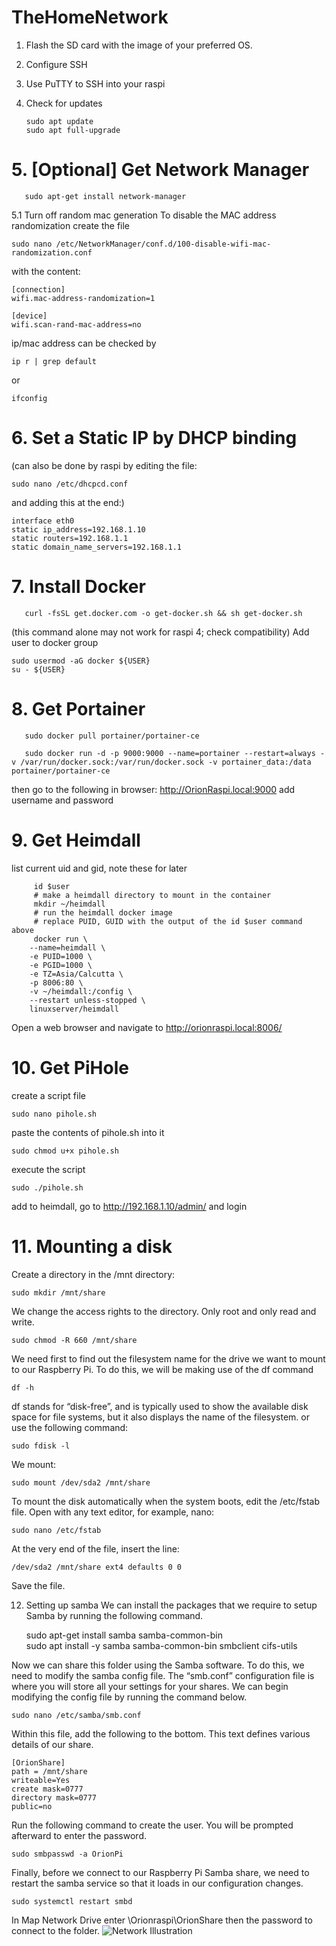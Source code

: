 # TheHomeNetwork

1. Flash the SD card with the image of your preferred OS.
2. Configure SSH
3. Use PuTTY to SSH into your raspi
4. Check for updates

       sudo apt update
       sudo apt full-upgrade

# 5. [Optional] Get Network Manager

       sudo apt-get install network-manager

5.1 Turn off random mac generation
  To disable the MAC address randomization create the file

    sudo nano /etc/NetworkManager/conf.d/100-disable-wifi-mac-randomization.conf
  with the content:

    [connection]
    wifi.mac-address-randomization=1

    [device]
    wifi.scan-rand-mac-address=no

ip/mac address can be checked by

    ip r | grep default
or

    ifconfig

# 6. Set a Static IP by DHCP binding

(can also be done by raspi by editing the file:

    sudo nano /etc/dhcpcd.conf

and adding this at the end:)

    interface eth0
    static ip_address=192.168.1.10
    static routers=192.168.1.1
    static domain_name_servers=192.168.1.1 

# 7. Install Docker

       curl -fsSL get.docker.com -o get-docker.sh && sh get-docker.sh

(this command alone may not work for raspi 4; check compatibility)
Add user to docker group

    sudo usermod -aG docker ${USER}
    su - ${USER}

# 8. Get Portainer

       sudo docker pull portainer/portainer-ce
       
       sudo docker run -d -p 9000:9000 --name=portainer --restart=always -v /var/run/docker.sock:/var/run/docker.sock -v portainer_data:/data portainer/portainer-ce

then go to the following in browser:
http://OrionRaspi.local:9000
add username and password

# 9. Get Heimdall
  list current uid and gid, note these for later
  
         id $user
         # make a heimdall directory to mount in the container
         mkdir ~/heimdall
         # run the heimdall docker image
         # replace PUID, GUID with the output of the id $user command above
         docker run \
        --name=heimdall \
        -e PUID=1000 \
        -e PGID=1000 \
        -e TZ=Asia/Calcutta \
        -p 8006:80 \
        -v ~/heimdall:/config \
        --restart unless-stopped \
        linuxserver/heimdall
   Open a web browser and navigate to http://orionraspi.local:8006/

# 10. Get PiHole
create a script file

    sudo nano pihole.sh
paste the contents of pihole.sh into it

    sudo chmod u+x pihole.sh
execute the script

    sudo ./pihole.sh
 add to heimdall, go to http://192.168.1.10/admin/ and login
 
# 11. Mounting a disk

Create a directory in the /mnt directory:

    sudo mkdir /mnt/share

We change the access rights to the directory. Only root and only read and write.

    sudo chmod -R 660 /mnt/share

We need first to find out the filesystem name for the drive we want to mount to our Raspberry Pi.
To do this, we will be making use of the df command

    df -h

df stands for “disk-free”, and is typically used to show the available disk space for file systems, but it also displays the name of the filesystem.
or use the following command:

    sudo fdisk -l
We mount:

    sudo mount /dev/sda2 /mnt/share

To mount the disk automatically when the system boots, edit the /etc/fstab file. Open with any text editor, for example, nano:

    sudo nano /etc/fstab

At the very end of the file, insert the line:

    /dev/sda2 /mnt/share ext4 defaults 0 0

Save the file.

12. Setting up samba
We can install the packages that we require to setup Samba by running the following command.

    sudo apt-get install samba samba-common-bin      
    sudo apt install -y samba samba-common-bin smbclient cifs-utils
      
Now we can share this folder using the Samba software. To do this, we need to modify the samba config file.
The “smb.conf” configuration file is where you will store all your settings for your shares.
We can begin modifying the config file by running the command below.

    sudo nano /etc/samba/smb.conf
            
Within this file, add the following to the bottom. This text defines various details of our share.

    [OrionShare]
    path = /mnt/share
    writeable=Yes
    create mask=0777
    directory mask=0777
    public=no
        
Run the following command to create the user. You will be prompted afterward to enter the password.

    sudo smbpasswd -a OrionPi
  
 Finally, before we connect to our Raspberry Pi Samba share, we need to restart the samba service so that it loads in our configuration changes.

    sudo systemctl restart smbd
    
  In Map Network Drive enter \\Orionraspi\OrionShare then the password to connect to the folder.
![Network Illustration](https://user-images.githubusercontent.com/51400556/187031039-d88031cc-2396-4dd8-add1-3172fac189c1.png)

